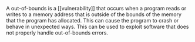 A out-of-bounds is a [[vulnerability]] that occurs when a program reads or writes to a memory address that is outside of the bounds of the memory that the program has allocated. This can cause the program to crash or behave in unexpected ways. This can be used to exploit software that does not properly handle out-of-bounds errors.